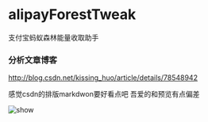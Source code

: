 # alipayForestTweak
支付宝蚂蚁森林能量收取助手


### 分析文章博客

http://blog.csdn.net/kissing_huo/article/details/78548942

感觉csdn的排版markdwon要好看点吧 吾爱的和预览有点偏差


 <img src="https://raw.githubusercontent.com/hackxhj/alipayForestTweak/master/a10.png" alt="show"  >
